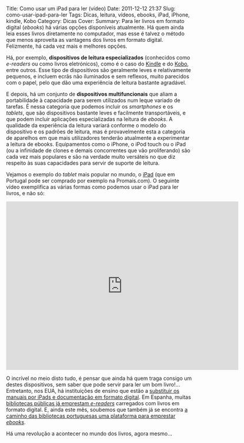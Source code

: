 Title: Como usar um iPad para ler (vídeo)
Date: 2011-12-12 21:37
Slug: como-usar-ipad-para-ler
Tags: Dicas, leitura, vídeos, ebooks, iPad, iPhone, kindle, Kobo 
Category: Dicas
Cover: 
Summary: Para ler livros em formato digital (*ebooks*) há várias opções disponíveis atualmente. Há quem ainda leia esses livros diretamente no computador, mas esse é talvez o método que menos aproveita as vantagens dos livros em formato digital. Felizmente, há cada vez mais e melhores opções.

Há, por exemplo, **dispositivos de leitura especializados** (conhecidos como *e-readers* ou como livros eletrónicos), como é o caso do [Kindle](https://kindle.amazon.com/) e do [Kobo](http://www.kobobooks.com), entre outros. Esse tipo de dispositivos são geralmente leves e relativamente pequenos, e incluem ecrãs não iluminados e sem reflexos, muito parecidos com o papel, pelo que dão uma experiência de leitura bastante agradável.

E depois, há um conjunto de **dispositivos multifuncionais** que aliam a portabilidade à capacidade para serem utilizados num leque variado de tarefas. É nessa categoria que podemos incluir os *smartphones* e os *tablets*, que são dispositivos bastante leves e facilmente transportáveis, e que podem incluir aplicações especializadas na leitura de *ebooks*. A qualidade da experiência da leitura variará conforme o modelo do dispositivo e os padrões de leitura, mas é provavelmente esta a categoria de aparelhos em que mais utilizadores tenderão atualmente a experimentar a leitura de ebooks. Equipamentos como o iPhone, o iPod touch ou o iPad (ou a infinidade de clones e demais concorrentes que vão proliferando) são cada vez mais populares e são na verdade muito versáteis no que diz respeito às suas capacidades para servir de suporte de leitura. 

Vejamos o exemplo do *tablet* mais popular no mundo, o [iPad](https://www.apple.com/pt/ibooks/) (que em Portugal pode ser comprado por exemplo na Promais.com). O seguinte vídeo exemplifica as várias formas como podemos usar o iPad para ler livros, e não só:

<iframe width="630" height="457" src="http://www.youtube.com/embed/Jh3BRB_cQ8o?rel=0" frameborder="0" allowfullscreen></iframe>

O incrível no meio disto tudo, é pensar que ainda há quem traga consigo um destes dispositivos, sem saber que pode servir para ler um bom livro!… Entretanto, nos EUA, há instituições de ensino que estão a [substituir os manuais por iPads e documentação em formato digital](http://blogs.wsj.com/digits/2011/01/22/using-an-ipad-as-a-textbook/). Em Espanha, muitas [bibliotecas públicas já emprestam *e-readers*](http://oglobo.globo.com/tecnologia/bibliotecas-da-espanha-comecam-emprestar-livros-em-readers-2826238) carregados com livros em formato digital. E, ainda este mês, soubemos que também já se encontra [a caminho das bibliotecas portuguesas uma plataforma para emprestar *ebooks*](http://tek.sapo.pt/noticias/computadores/bibliotecas_portuguesas_ganham_plataforma_par_1206040.html).

Há uma revolução a acontecer no mundo dos livros, agora mesmo...
